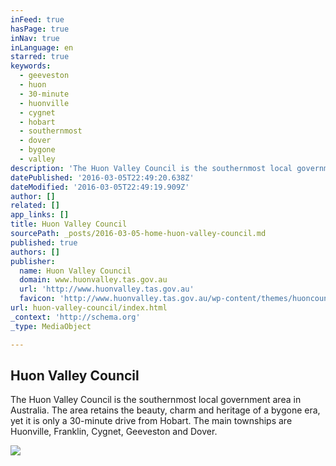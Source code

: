```yaml
---
inFeed: true
hasPage: true
inNav: true
inLanguage: en
starred: true
keywords:
  - geeveston
  - huon
  - 30-minute
  - huonville
  - cygnet
  - hobart
  - southernmost
  - dover
  - bygone
  - valley
description: 'The Huon Valley Council is the southernmost local government area in Australia. The area retains the beauty, charm and heritage of a bygone era, yet it is only a 30-minute drive from Hobart. The main townships are Huonville, Franklin, Cygnet, Geeveston and Dover.'
datePublished: '2016-03-05T22:49:20.638Z'
dateModified: '2016-03-05T22:49:19.909Z'
author: []
related: []
app_links: []
title: Huon Valley Council
sourcePath: _posts/2016-03-05-home-huon-valley-council.md
published: true
authors: []
publisher:
  name: Huon Valley Council
  domain: www.huonvalley.tas.gov.au
  url: 'http://www.huonvalley.tas.gov.au'
  favicon: 'http://www.huonvalley.tas.gov.au/wp-content/themes/huoncouncil/static/images/touch/favicon.png'
url: huon-valley-council/index.html
_context: 'http://schema.org'
_type: MediaObject

---
```

<article style=""><h1>Huon Valley Council</h1><p>The Huon Valley Council is the southernmost local government area in Australia. The area retains the beauty, charm and heritage of a bygone era, yet it is only a 30-minute drive from Hobart. The main townships are Huonville, Franklin, Cygnet, Geeveston and Dover.</p><img src="https://s3-us-west-2.amazonaws.com/the-grid-img/p/ca4663b9bbc90c4e309a2279347b6a520da1a6f0.jpg" /></article>